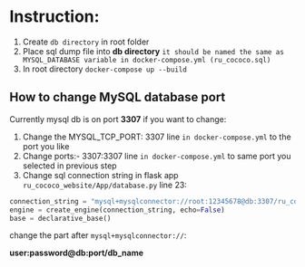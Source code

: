 # Instruction:
1) Create `db directory` in root folder
2) Place sql dump file into **db directory**
`it should be named the same as MYSQL_DATABASE variable in docker-compose.yml (ru_cococo.sql)`
2) In root directory
`docker-compose up --build`
## How to change MySQL database port
Currently mysql db is on port **3307** if you want to change:

1) Change the MYSQL_TCP_PORT: 3307 line `in docker-compose.yml` to the port you like
2) Change ports:- 3307:3307 line `in docker-compose.yml` to same port you selected in previous step
3) Change sql connection string in flask app `ru_cococo_website/App/database.py` line 23:
```python
connection_string = "mysql+mysqlconnector://root:12345678@db:3307/ru_cococo" # This
engine = create_engine(connection_string, echo=False)
base = declarative_base()
```
change the part after `mysql+mysqlconnector://`:

**user:password@db:port/db_name**
   
